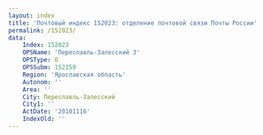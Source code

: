 ```yaml
---
layout: index
title: 'Почтовый индекс 152023: отделение почтовой связи Почты России'
permalink: /152023/
data:
    Index: 152023
    OPSName: 'Переславль-Залесский 3'
    OPSType: О
    OPSSubm: 152159
    Region: 'Ярославская область'
    Autonom: ''
    Area: ''
    City: Переславль-Залесский
    City1: ''
    ActDate: '20101116'
    IndexOld: ''
---
```

